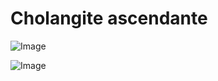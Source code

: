 # Cholangite ascendante

![Image](.//media/gastro/Scan_0114.jpg)

![Image](.//media/gastro/Scan_0114_verso.jpg)
